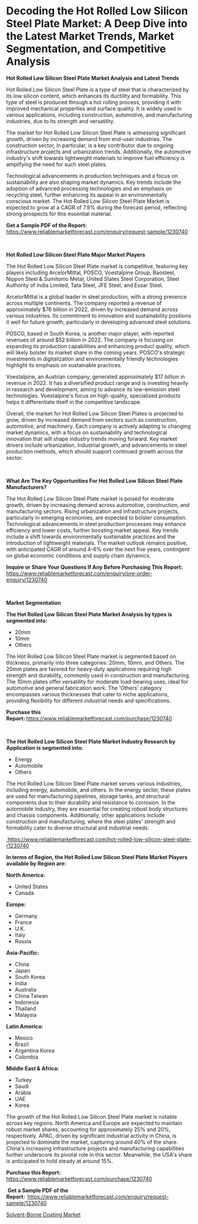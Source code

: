 <p><h1>Decoding the Hot Rolled Low Silicon Steel Plate Market: A Deep Dive into the Latest Market Trends, Market Segmentation, and Competitive Analysis</h1></p><p><strong>Hot Rolled Low Silicon Steel Plate Market Analysis and Latest Trends</strong></p>
<p><p>Hot Rolled Low Silicon Steel Plate is a type of steel that is characterized by its low silicon content, which enhances its ductility and formability. This type of steel is produced through a hot rolling process, providing it with improved mechanical properties and surface quality. It is widely used in various applications, including construction, automotive, and manufacturing industries, due to its strength and versatility.</p><p>The market for Hot Rolled Low Silicon Steel Plate is witnessing significant growth, driven by increasing demand from end-user industries. The construction sector, in particular, is a key contributor due to ongoing infrastructure projects and urbanization trends. Additionally, the automotive industry's shift towards lightweight materials to improve fuel efficiency is amplifying the need for such steel plates.</p><p>Technological advancements in production techniques and a focus on sustainability are also shaping market dynamics. Key trends include the adoption of advanced processing technologies and an emphasis on recycling steel, further enhancing its appeal in an environmentally conscious market. The Hot Rolled Low Silicon Steel Plate Market is expected to grow at a CAGR of 7.9% during the forecast period, reflecting strong prospects for this essential material.</p></p>
<p><strong>Get a Sample PDF of the Report:&nbsp;</strong> <a href="https://www.reliablemarketforecast.com/enquiry/request-sample/1230740?utm_campaign=3182&utm_medium=2&utm_source=Github&utm_content=ia&utm_term=03042025&utm_id=hot-rolled-low-silicon-steel-plate">https://www.reliablemarketforecast.com/enquiry/request-sample/1230740</a></p>
<p>&nbsp;</p>
<p><strong>Hot Rolled Low Silicon Steel Plate Major Market Players</strong></p>
<p><p>The Hot Rolled Low Silicon Steel Plate market is competitive, featuring key players including ArcelorMittal, POSCO, Voestalpine Group, Baosteel, Nippon Steel & Sumitomo Metal, United States Steel Corporation, Steel Authority of India Limited, Tata Steel, JFE Steel, and Essar Steel. </p><p>ArcelorMittal is a global leader in steel production, with a strong presence across multiple continents. The company reported a revenue of approximately $76 billion in 2022, driven by increased demand across various industries. Its commitment to innovation and sustainability positions it well for future growth, particularly in developing advanced steel solutions.</p><p>POSCO, based in South Korea, is another major player, with reported revenues of around $52 billion in 2022. The company is focusing on expanding its production capabilities and enhancing product quality, which will likely bolster its market share in the coming years. POSCO's strategic investments in digitalization and environmentally friendly technologies highlight its emphasis on sustainable practices. </p><p>Voestalpine, an Austrian company, generated approximately $17 billion in revenue in 2022. It has a diversified product range and is investing heavily in research and development, aiming to advance its low-emission steel technologies. Voestalpine's focus on high-quality, specialized products helps it differentiate itself in the competitive landscape.</p><p>Overall, the market for Hot Rolled Low Silicon Steel Plates is projected to grow, driven by increased demand from sectors such as construction, automotive, and machinery. Each company is actively adapting to changing market dynamics, with a focus on sustainability and technological innovation that will shape industry trends moving forward. Key market drivers include urbanization, industrial growth, and advancements in steel production methods, which should support continued growth across the sector.</p></p>
<p>&nbsp;</p>
<p><strong>What Are The Key Opportunities For Hot Rolled Low Silicon Steel Plate Manufacturers?</strong></p>
<p><p>The Hot Rolled Low Silicon Steel Plate market is poised for moderate growth, driven by increasing demand across automotive, construction, and manufacturing sectors. Rising urbanization and infrastructure projects, particularly in emerging economies, are expected to bolster consumption. Technological advancements in steel production processes may enhance efficiency and lower costs, further boosting market appeal. Key trends include a shift towards environmentally sustainable practices and the introduction of lightweight materials. The market outlook remains positive, with anticipated CAGR of around 4-6% over the next five years, contingent on global economic conditions and supply chain dynamics.</p></p>
<p><strong>Inquire or Share Your Questions If Any Before Purchasing This Report:</strong> <a href="https://www.reliablemarketforecast.com/enquiry/pre-order-enquiry/1230740?utm_campaign=3182&utm_medium=2&utm_source=Github&utm_content=ia&utm_term=03042025&utm_id=hot-rolled-low-silicon-steel-plate">https://www.reliablemarketforecast.com/enquiry/pre-order-enquiry/1230740</a></p>
<p>&nbsp;</p>
<p><strong>Market Segmentation</strong></p>
<p><strong>The Hot Rolled Low Silicon Steel Plate Market Analysis by types is segmented into:</strong></p>
<p><ul><li>20mm</li><li>10mm</li><li>Others</li></ul></p>
<p><p>The Hot Rolled Low Silicon Steel Plate market is segmented based on thickness, primarily into three categories: 20mm, 10mm, and Others. The 20mm plates are favored for heavy-duty applications requiring high strength and durability, commonly used in construction and manufacturing. The 10mm plates offer versatility for moderate load-bearing uses, ideal for automotive and general fabrication work. The 'Others' category encompasses various thicknesses that cater to niche applications, providing flexibility for different industrial needs and specifications.</p></p>
<p><strong>Purchase this Report:&nbsp;</strong><a href="https://www.reliablemarketforecast.com/purchase/1230740?utm_campaign=3182&utm_medium=2&utm_source=Github&utm_content=ia&utm_term=03042025&utm_id=hot-rolled-low-silicon-steel-plate">https://www.reliablemarketforecast.com/purchase/1230740</a></p>
<p>&nbsp;</p>
<p><strong>The Hot Rolled Low Silicon Steel Plate Market Industry Research by Application is segmented into:</strong></p>
<p><ul><li>Energy</li><li>Automobile</li><li>Others</li></ul></p>
<p><p>The Hot Rolled Low Silicon Steel Plate market serves various industries, including energy, automobile, and others. In the energy sector, these plates are used for manufacturing pipelines, storage tanks, and structural components due to their durability and resistance to corrosion. In the automobile industry, they are essential for creating robust body structures and chassis components. Additionally, other applications include construction and manufacturing, where the steel plates' strength and formability cater to diverse structural and industrial needs.</p></p>
<p><a href="https://www.reliablemarketforecast.com/hot-rolled-low-silicon-steel-plate-r1230740?utm_campaign=3182&utm_medium=2&utm_source=Github&utm_content=ia&utm_term=03042025&utm_id=hot-rolled-low-silicon-steel-plate">&nbsp;https://www.reliablemarketforecast.com/hot-rolled-low-silicon-steel-plate-r1230740</a></p>
<p><strong>In terms of Region, the Hot Rolled Low Silicon Steel Plate Market Players available by Region are:</strong></p>
<p>
    <p> <strong> North America: </strong>
        <ul>
            <li>United States</li>
            <li>Canada</li>
        </ul>
        </p> 
    <p> <strong> Europe: </strong>
        <ul>
            <li>Germany</li>
            <li>France</li>
            <li>U.K.</li>
            <li>Italy</li>
            <li>Russia</li>
        </ul>
        </p> 
    <p> <strong> Asia-Pacific: </strong>
        <ul>
            <li>China</li>
            <li>Japan</li>
            <li>South Korea</li>
            <li>India</li>
            <li>Australia</li>
            <li>China Taiwan</li>
            <li>Indonesia</li>
            <li>Thailand</li>
            <li>Malaysia</li>
        </ul>
        </p> 
    <p> <strong> Latin America: </strong>
        <ul>
            <li>Mexico</li>
            <li>Brazil</li>
            <li>Argentina Korea</li>
            <li>Colombia</li>
        </ul>
        </p> 
    <p> <strong> Middle East & Africa: </strong>
        <ul>
            <li>Turkey</li>
            <li>Saudi</li>
            <li>Arabia</li>
            <li>UAE</li>
            <li>Korea</li>
        </ul>
    </p>
    </p>
<p><p>The growth of the Hot Rolled Low Silicon Steel Plate market is notable across key regions. North America and Europe are expected to maintain robust market shares, accounting for approximately 25% and 20%, respectively. APAC, driven by significant industrial activity in China, is projected to dominate the market, capturing around 40% of the share. China's increasing infrastructure projects and manufacturing capabilities further underscore its pivotal role in this sector. Meanwhile, the USA's share is anticipated to hold steady at around 15%.</p></p>
<p><strong>Purchase this Report: </strong><a href="https://www.reliablemarketforecast.com/purchase/1230740?utm_campaign=3182&utm_medium=2&utm_source=Github&utm_content=ia&utm_term=03042025&utm_id=hot-rolled-low-silicon-steel-plate">https://www.reliablemarketforecast.com/purchase/1230740</a></p>
<p>&nbsp;<strong>Get a Sample PDF of the Report:&nbsp;&nbsp;</strong><a href="https://www.reliablemarketforecast.com/enquiry/request-sample/1230740?utm_campaign=3182&utm_medium=2&utm_source=Github&utm_content=ia&utm_term=03042025&utm_id=hot-rolled-low-silicon-steel-plate">https://www.reliablemarketforecast.com/enquiry/request-sample/1230740</a></p>
<p><strong></strong></p>
<p><p><a href="https://github.com/ezahdyre/Market-Research-Report-List-1/blob/main/solvent-borne-coating-market.md?utm_campaign=3182&utm_medium=2&utm_source=Github&utm_content=ia&utm_term=03042025&utm_id=hot-rolled-low-silicon-steel-plate">Solvent-Borne Coating Market</a></p></p>